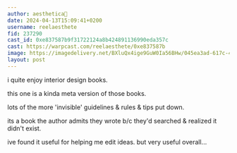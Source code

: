 ```yaml
---
author: aesthetica🎩
date: 2024-04-13T15:09:41+0200
username: reelaesthete
fid: 237290
cast_id: 0xe837587b9f31722124a8b424891136990eda357c
cast: https://warpcast.com/reelaesthete/0xe837587b
image: https://imagedelivery.net/BXluQx4ige9GuW0Ia56BHw/045ea3ad-617c-4b8c-b029-104a84069b00/original
layout: post
---
```

i quite enjoy interior design books.   
  
this one is a kinda meta version of those books.   
  
lots of the more 'invisible' guidelines & rules & tips put down.   
  
its a book the author admits they wrote b/c they'd searched & realized it didn't exist.   
  
ive found it useful for helping me edit ideas. but very useful overall...  

<img src='https://imagedelivery.net/BXluQx4ige9GuW0Ia56BHw/045ea3ad-617c-4b8c-b029-104a84069b00/original' alt='' referrerpolicy='no-referrer'/>